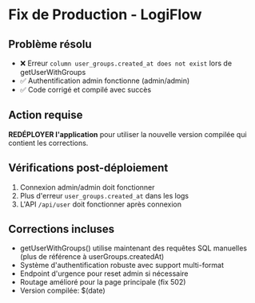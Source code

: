 # Fix de Production - LogiFlow

## Problème résolu
- ❌ Erreur `column user_groups.created_at does not exist` lors de getUserWithGroups
- ✅ Authentification admin fonctionne (admin/admin)
- ✅ Code corrigé et compilé avec succès

## Action requise
**REDÉPLOYER l'application** pour utiliser la nouvelle version compilée qui contient les corrections.

## Vérifications post-déploiement
1. Connexion admin/admin doit fonctionner
2. Plus d'erreur `user_groups.created_at` dans les logs
3. L'API `/api/user` doit fonctionner après connexion

## Corrections incluses
- getUserWithGroups() utilise maintenant des requêtes SQL manuelles (plus de référence à userGroups.createdAt)
- Système d'authentification robuste avec support multi-format
- Endpoint d'urgence pour reset admin si nécessaire
- Routage amélioré pour la page principale (fix 502)
- Version compilée: $(date)